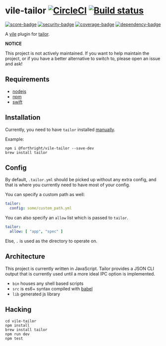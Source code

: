 # vile-tailor [![CircleCI](https://circleci.com/gh/forthright/vile-tailor.svg?style=svg&circle-token=e4883f9d8bd8c567dcbb1b726099a0da511f31cb)](https://circleci.com/gh/forthright/vile-tailor) [![Build status](https://ci.appveyor.com/api/projects/status/q2btvc28hf1kvu7k/branch/master?svg=true)](https://ci.appveyor.com/project/brentlintner/vile-tailor/branch/master)

[![score-badge](https://vile.io/brentlintner/vile-tailor/badges/score?token=BxYn2MUBS31yusizLNDz)](https://vile.io/brentlintner/vile-tailor) [![security-badge](https://vile.io/brentlintner/vile-tailor/badges/security?token=BxYn2MUBS31yusizLNDz)](https://vile.io/brentlintner/vile-tailor) [![coverage-badge](https://vile.io/brentlintner/vile-tailor/badges/coverage?token=BxYn2MUBS31yusizLNDz)](https://vile.io/brentlintner/vile-tailor) [![dependency-badge](https://vile.io/brentlintner/vile-tailor/badges/dependency?token=BxYn2MUBS31yusizLNDz)](https://vile.io/brentlintner/vile-tailor)

A [vile](https://vile.io) plugin for [tailor](https://tailor.sh).

**NOTICE**

This project is not actively maintained. If you want to
help maintain the project, or if you have a better
alternative to switch to, please open an issue and ask!

## Requirements

- [nodejs](http://nodejs.org)
- [npm](http://npmjs.org)
- [swift](https://swift.org)

## Installation

Currently, you need to have `tailor` installed [manually](https://github.com/sleekbyte/tailor#installation).

Example:

    npm i @forthright/vile-tailor --save-dev
    brew install tailor

## Config

By default, `.tailor.yml` should be picked up without any
extra config, and that is where you currently need to have
most of your config.

You can specify a custom path as well:

```yml
tailor:
  config: some/custom_path.yml
```

You can also specify an `allow` list which is passed to `tailor`.

```yml
tailor:
  allow: [ "app", "spec" ]
```

Else, `.` is used as the directory to operate on.

## Architecture

This project is currently written in JavaScript. Tailor provides
a JSON CLI output that is currently used until a more ideal
IPC option is implemented.

- `bin` houses any shell based scripts
- `src` is es6+ syntax compiled with [babel](https://babeljs.io)
- `lib` generated js library

## Hacking

    cd vile-tailor
    npm install
    brew install tailor
    npm run dev
    npm test
